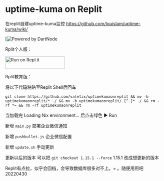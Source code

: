 # uptime-kuma on Replit
在replit自建uptime-kuma监控
https://github.com/louislam/uptime-kuma/wiki/

[![Powered by DartNode](https://dartnode.com/branding/DN-Open-Source-sm.png)

Rplit个人版：

<a href="https://repl.it/github/valetzx/uptimekumaonreplit">
  <img alt="Run on Repl.it" src="https://repl.it/badge/github/valetzx/uptimekumaonreplit" style="height: 40px; width: 190px;" />
</a>

Rplit教育版：

将以下代码粘贴至Replit Shell后回车

`git clone https://github.com/valetzx/uptimekumaonreplit && mv -b uptimekumaonreplit/* ./ && mv -b uptimekumaonreplit/.[^.]* ./ && rm -rf *~ && rm -rf uptimekumaonreplit`

当加载完 Loading Nix environment... 后点击绿色 ▶ Run

新增 `main.py` 部署企业微信通知

新增 `pushbullet.js` 企业微信配置

新增 `update.sh` 手动更新 

更新以后的版本 可以把 `git checkout 1.15.1 --force` 1.15.1 改成想更新的版本

Replit有点拉，似乎会回档，会导致数据库很多对不上。= 。随便用用吧20220430
